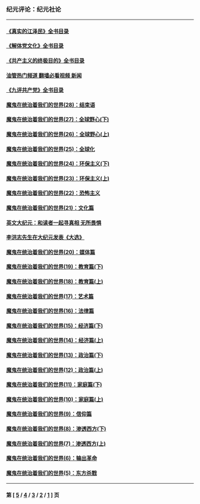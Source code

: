 ### 纪元评论：纪元社论
---
#### [《真实的江泽民》全书目录](../../pages/nsc422/n13721399.md?07180330) 
#### [《解体党文化》全书目录](../../pages/nsc422/n13721157.md?07180330) 
#### [《共产主义的终极目的》全书目录](../../pages/nsc422/n13721048.md?07180330) 
#### [油管热门频道 翻墙必看视频 新闻](ok?07180330)
#### [《九评共产党》全书目录](../../pages/nsc422/n13708085.md?07180330) 
#### [魔鬼在统治着我们的世界(28)：结束语](../../pages/nsc422/n10936246.md?07180330) 
#### [魔鬼在统治着我们的世界(27)：全球野心(下)](../../pages/nsc422/n10928319.md?07180330) 
#### [魔鬼在统治着我们的世界(26)：全球野心(上)](../../pages/nsc422/n10900318.md?07180330) 
#### [魔鬼在统治着我们的世界(25)：全球化](../../pages/nsc422/n10788205.md?07180330) 
#### [魔鬼在统治着我们的世界(24)：环保主义(下)](../../pages/nsc422/n10695307.md?07180330) 
#### [魔鬼在统治着我们的世界(23)：环保主义(上)](../../pages/nsc422/n10688613.md?07180330) 
#### [魔鬼在统治着我们的世界(22)：恐怖主义](../../pages/nsc422/n10614727.md?07180330) 
#### [魔鬼在统治着我们的世界(21)：文化篇](../../pages/nsc422/n10597706.md?07180330) 
#### [英文大纪元：和读者一起寻真相 无所畏惧](../../pages/nsc422/n12542027.md?07180330) 
#### [李洪志先生在大纪元发表《大选》](../../pages/nsc422/n12534746.md?07180330) 
#### [魔鬼在统治着我们的世界(20)：媒体篇](../../pages/nsc422/n10586579.md?07180330) 
#### [魔鬼在统治着我们的世界(19)：教育篇(下)](../../pages/nsc422/n10564808.md?07180330) 
#### [魔鬼在统治着我们的世界(18)：教育篇(上)](../../pages/nsc422/n10526970.md?07180330) 
#### [魔鬼在统治着我们的世界(17)：艺术篇](../../pages/nsc422/n10499093.md?07180330) 
#### [魔鬼在统治着我们的世界(16)：法律篇](../../pages/nsc422/n10485969.md?07180330) 
#### [魔鬼在统治着我们的世界(15)：经济篇(下)](../../pages/nsc422/n10469975.md?07180330) 
#### [魔鬼在统治着我们的世界(14)：经济篇(上)](../../pages/nsc422/n10457370.md?07180330) 
#### [魔鬼在统治着我们的世界(13)：政治篇(下)](../../pages/nsc422/n10448270.md?07180330) 
#### [魔鬼在统治着我们的世界(12)：政治篇(上)](../../pages/nsc422/n10444576.md?07180330) 
#### [魔鬼在统治着我们的世界(11)：家庭篇(下)](../../pages/nsc422/n10440961.md?07180330) 
#### [魔鬼在统治着我们的世界(10)：家庭篇(上)](../../pages/nsc422/n10435448.md?07180330) 
#### [魔鬼在统治着我们的世界(9)：信仰篇](../../pages/nsc422/n10432159.md?07180330) 
#### [魔鬼在统治着我们的世界(8)：渗透西方(下)](../../pages/nsc422/n10429603.md?07180330) 
#### [魔鬼在统治着我们的世界(7)：渗透西方(上)](../../pages/nsc422/n10426013.md?07180330) 
#### [魔鬼在统治着我们的世界(6)：输出革命](../../pages/nsc422/n10421536.md?07180330) 
#### [魔鬼在统治着我们的世界(5)：东方杀戮](../../pages/nsc422/n10417707.md?07180330) 

---
#### 第 [ [5](./5.md?07180330) / [4](./4.md?07180330) / [3](./3.md?07180330) / [2](./2.md?07180330) / [1](./1.md?07180330) ] 页
